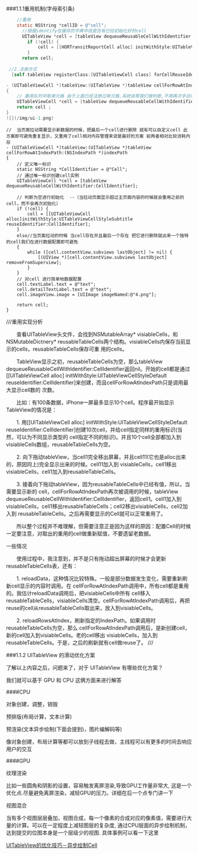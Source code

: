###1.1.1重用机制(字母索引条)
```objective-c
	//重用
	static NSString *cellID = @"cell";
      //根据identify在缓存的字典中找是否有已经初始化好的cell
      UITableView *cell = [tableView dequeueReusableCellWithIdentifier:cellID];
        if (!cell) {
            cell = [[HORTransitReportCell alloc] initWithStyle:UITableViewCellStyleValue2 reuseIdentifier:cellID];
        }
      return cell;
  
 //2.注册方式
  [self.tableView registerClass:[UITableViewCell class] forCellReuseIdentifier: identifier] ;

- (UITableViewCell *)tableView:(UITableView *)tableView cellForRowAtIndexPath:(NSIndexPath *)indexPath
{
    // 重用队列中取单元格 由于上面已经注册过单元格,系统会帮我们做判断,不用再次手动判断单元格是否存在
    UITableViewCell *cell = [tableView dequeueReusableCellWithIdentifier: identifier forIndexPath:indexPath] ;
    return cell ;
}
![](/img/ui-1.png)

```

    //  当页面拉动需要显示新数据的时候，把最后一个cell进行删除 就有可以自定义cell 此方案即可避免重复显示，又重用了cell相对内存管理来说是最好的方案 前两者相对比较消耗内存
    - (UITableViewCell *)tableView:(UITableView *)tableView cellForRowAtIndexPath:(NSIndexPath *)indexPath
    {
        // 定义唯一标识
        static NSString *CellIdentifier = @"Cell";
        // 通过唯一标识创建cell实例
        UITableViewCell *cell = [tableView dequeueReusableCellWithIdentifier:CellIdentifier];
        
        // 判断为空进行初始化  --（当拉动页面显示超过主页面内容的时候就会重用之前的cell，而不会再次初始化）
        if (!cell) {
            cell = [[UITableViewCell alloc]initWithStyle:UITableViewCellStyleSubtitle reuseIdentifier:CellIdentifier];
        }
        else//当页面拉动的时候 当cell存在并且最后一个存在 把它进行删除就出来一个独特的cell我们在进行数据配置即可避免
        {
            while ([cell.contentView.subviews lastObject] != nil) {
                [(UIView *)[cell.contentView.subviews lastObject] removeFromSuperview];
            }
        }
        // 对cell 进行简单地数据配置
        cell.textLabel.text = @"text";
        cell.detailTextLabel.text = @"text";
        cell.imageView.image = [UIImage imageNamed:@"4.png"];
        
        return cell;
    }
///重用实现分析

　　查看UITableView头文件，会找到NSMutableArray*  visiableCells，和NSMutableDictnery* reusableTableCells两个结构。visiableCells内保存当前显示的cells，reusableTableCells保存可重 用的cells。

　　TableView显示之初，reusableTableCells为空，那么tableView dequeueReusableCellWithIdentifier:CellIdentifier返回nil。开始的cell都是通过 [[UITableViewCell alloc] initWithStyle:UITableViewCellStyleDefault reuseIdentifier:CellIdentifier]来创建，而且cellForRowAtIndexPath只是调用最大显示cell数的 次数。

　　比如：有100条数据，iPhone一屏最多显示10个cell。程序最开始显示TableView的情况是：

　　1. 用[[UITableViewCell alloc] initWithStyle:UITableViewCellStyleDefault reuseIdentifier:CellIdentifier]创建10次cell，并给cell指定同样的重用标识(当然，可以为不同显示类型的 cell指定不同的标识)。并且10个cell全部都加入到visiableCells数组，reusableTableCells为空。

　　2. 向下拖动tableView，当cell1完全移出屏幕，并且cell11(它也是alloc出来的，原因同上)完全显示出来的时候。cell11加入到 visiableCells，cell1移出visiableCells，cell1加入到reusableTableCells。

　　3. 接着向下拖动tableView，因为reusableTableCells中已经有值，所以，当需要显示新的 cell，cellForRowAtIndexPath再次被调用的时候，tableView dequeueReusableCellWithIdentifier:CellIdentifier，返回cell1。cell1加入到 visiableCells，cell1移出reusableTableCells；cell2移出visiableCells，cell2加入到 reusableTableCells。之后再需要显示的Cell就可以正常重用了。

　　所以整个过程并不难理解，但需要注意正是因为这样的原因：配置Cell的时候一定要注意，对取出的重用的cell做重新赋值，不要遗留老数据。

一些情况

　　使用过程中，我注意到，并不是只有拖动超出屏幕的时候才会更新reusableTableCells表，还有：

　　1. reloadData，这种情况比较特殊。一般是部分数据发生变化，需要重新刷新cell显示的内容时调用。在 cellForRowAtIndexPath调用中，所有cell都是重用的。我估计reloadData调用后，把visiableCells中所有 cell移入reusableTableCells，visiableCells清空。cellForRowAtIndexPath调用后，再把 reuse的cell从reusableTableCells取出来，放入到visiableCells。

　　2. reloadRowsAtIndex，刷新指定的IndexPath。如果调用时reusableTableCells为空，那么 cellForRowAtIndexPath调用后，是新创建cell，新的cell加入到visiableCells。老的cell移出 visiableCells，加入到reusableTableCells。于是，之后的刷新就有cell做reuse了。
 ///

 ###1.1.2 UITableView 的滑动优化方案

了解以上内容之后，问题来了，对于 UITableView 有哪些优化方案？

我们就可以基于 GPU 和 CPU 这俩方面来进行解答

####CPU

对象创建，调整，销毁

预排版(布局计算，文本计算)

预渲染(文本异步绘制(下面会提到)，图片编解码等)

像对象创建，布局计算等都可以放到子线程去做，主线程可以有更多的时间去响应用户的交互

####GPU

纹理渲染

比如一些圆角和阴影的设置，容易触发离屏渲染,导致GPU工作量非常大, 这是一个优化点.尽量避免离屏渲染，减轻GPU的压力。详细在后一个点专门讲一下

视图混合

当有多个视图层层叠加，视图合成，每一个像素的合成对应的像素值，需要进行大量的计算。可以在一定程度上减轻图层的复杂度, 通过CPU层面的异步绘制机制，达到提交的位图本身是一个层级少的视图.
具体事例可以看一下这里

[UITableView的优化技巧－异步绘制Cell](https://blog.csdn.net/mo_xiao_mo/article/details/52622172 "UITableView的优化技巧－异步绘制Cell")


